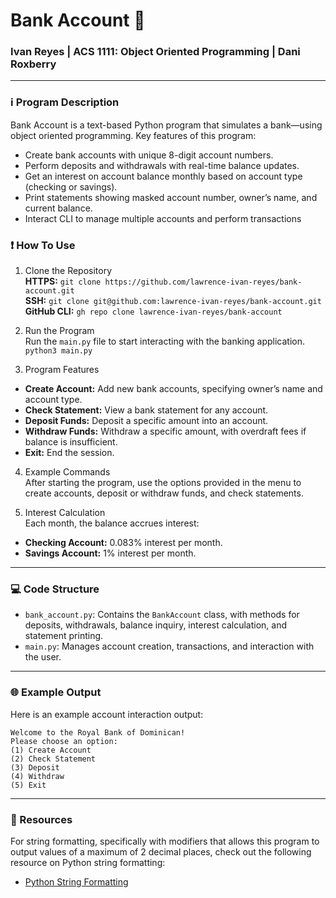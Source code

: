# Bank Account 🏦
### Ivan Reyes | ACS 1111: Object Oriented Programming | Dani Roxberry 

---

### ℹ️ Program Description
Bank Account is a text-based Python program that simulates a bank—using object oriented programming. Key features of this program:
- Create bank accounts with unique 8-digit account numbers. 
- Perform deposits and withdrawals with real-time balance updates.
- Get an interest on account balance monthly based on account type (checking or savings).
- Print statements showing masked account number, owner’s name, and current balance.
- Interact CLI to manage multiple accounts and perform transactions

### ❗️ How To Use
1. Clone the Repository  
**HTTPS:** `git clone https://github.com/lawrence-ivan-reyes/bank-account.git`  
**SSH:** `git clone git@github.com:lawrence-ivan-reyes/bank-account.git`  
**GitHub CLI:** `gh repo clone lawrence-ivan-reyes/bank-account`  

2. Run the Program  
Run the `main.py` file to start interacting with the banking application.  
`python3 main.py`

3. Program Features
- **Create Account:** Add new bank accounts, specifying owner’s name and account type.
- **Check Statement:** View a bank statement for any account.
- **Deposit Funds:** Deposit a specific amount into an account.
- **Withdraw Funds:** Withdraw a specific amount, with overdraft fees if balance is insufficient.
- **Exit:** End the session.

4. Example Commands  
After starting the program, use the options provided in the menu to create accounts, deposit or withdraw funds, and check statements.

5. Interest Calculation  
Each month, the balance accrues interest:
- **Checking Account:** 0.083% interest per month.
- **Savings Account:** 1% interest per month.

---

### 💻 Code Structure
- `bank_account.py`: Contains the `BankAccount` class, with methods for deposits, withdrawals, balance inquiry, interest calculation, and statement printing.
- `main.py`: Manages account creation, transactions, and interaction with the user.

---

### 🌐 Example Output
Here is an example account interaction output:

`Welcome to the Royal Bank of Dominican!`  
`Please choose an option:`  
`(1) Create Account`  
`(2) Check Statement`  
`(3) Deposit`  
`(4) Withdraw`  
`(5) Exit`  

---

### 📘 Resources
For string formatting, specifically with modifiers that allows this program to output values of a maximum of 2 decimal places, check out the following resource on Python string formatting:
- [Python String Formatting](https://www.w3schools.com/python/python_string_formatting.asp)
